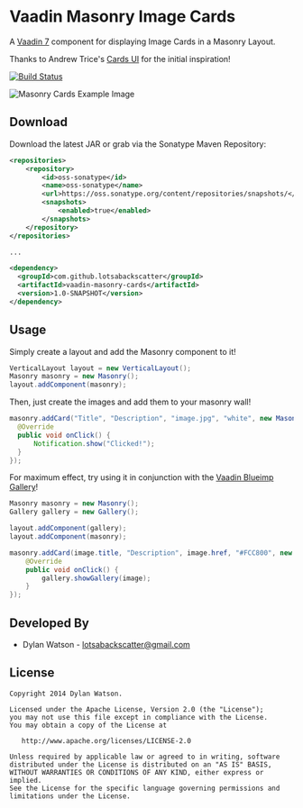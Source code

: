 Vaadin Masonry Image Cards
=======================

A [Vaadin 7][1] component for displaying Image Cards in a Masonry Layout.

Thanks to Andrew Trice's [Cards UI][2] for the initial inspiration!

[![Build Status](https://travis-ci.org/lotsabackscatter/vaadin-masonry-cards.svg?branch=master)](https://travis-ci.org/lotsabackscatter/vaadin-masonry-cards)

![Masonry Cards Example Image][4]

Download
--------

Download the latest JAR or grab via the Sonatype Maven Repository:
```xml
<repositories>
    <repository>
        <id>oss-sonatype</id>
        <name>oss-sonatype</name>
        <url>https://oss.sonatype.org/content/repositories/snapshots/</url>
        <snapshots>
            <enabled>true</enabled>
        </snapshots>
    </repository>
</repositories>

...

<dependency>
  <groupId>com.github.lotsabackscatter</groupId>
  <artifactId>vaadin-masonry-cards</artifactId>
  <version>1.0-SNAPSHOT</version>
</dependency>
```

Usage
--------

Simply create a layout and add the Masonry component to it!
```java
VerticalLayout layout = new VerticalLayout();
Masonry masonry = new Masonry();
layout.addComponent(masonry);
```
Then, just create the images and add them to your masonry wall!
```java
masonry.addCard("Title", "Description", "image.jpg", "white", new MasonryClickListener() {
  @Override
  public void onClick() {
      Notification.show("Clicked!");
  }
});
```

For maximum effect, try using it in conjunction with the [Vaadin Blueimp Gallery][3]!
```java
Masonry masonry = new Masonry();
Gallery gallery = new Gallery();

layout.addComponent(gallery);
layout.addComponent(masonry);

masonry.addCard(image.title, "Description", image.href, "#FCC800", new MasonryClickListener() {
    @Override
    public void onClick() {
        gallery.showGallery(image);
    }
});
```


Developed By
--------

* Dylan Watson - <lotsabackscatter@gmail.com>

License
--------

    Copyright 2014 Dylan Watson.

    Licensed under the Apache License, Version 2.0 (the "License");
    you may not use this file except in compliance with the License.
    You may obtain a copy of the License at

       http://www.apache.org/licenses/LICENSE-2.0

    Unless required by applicable law or agreed to in writing, software
    distributed under the License is distributed on an "AS IS" BASIS,
    WITHOUT WARRANTIES OR CONDITIONS OF ANY KIND, either express or implied.
    See the License for the specific language governing permissions and
    limitations under the License.


 [1]: https://vaadin.com/home
 [2]: https://github.com/triceam/cards-ui
 [3]: https://github.com/lotsabackscatter/vaadin-blueimp-gallery
 [4]: https://raw.githubusercontent.com/lotsabackscatter/vaadin-masonry-cards/master/etc/example.png "Masonry Cards Example"
